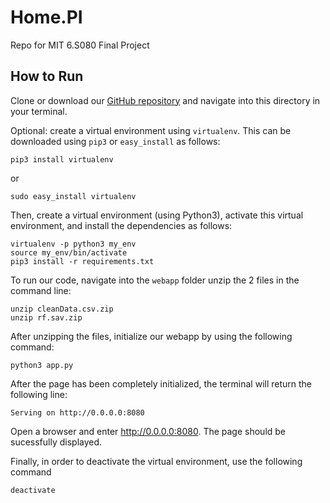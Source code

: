 # Home.PI
Repo for MIT 6.S080 Final Project

## How to Run
Clone or download our [GitHub repository](https://github.com/YimingXu1213/AirbnbPricing.git) and navigate into this directory in your terminal.

Optional: create a virtual environment using `virtualenv`. This can be downloaded using `pip3` or `easy_install` as follows:

```
pip3 install virtualenv
```

or

```
sudo easy_install virtualenv
```

Then, create a virtual environment (using Python3), activate this virtual environment, and install the dependencies as follows:

```
virtualenv -p python3 my_env
source my_env/bin/activate
pip3 install -r requirements.txt
```

To run our code, navigate into the `webapp` folder unzip the 2 files in the command line:

```
unzip cleanData.csv.zip
unzip rf.sav.zip
```
After unzipping the files, initialize our webapp by using the following command:
```
python3 app.py
```

After the page has been completely initialized, the terminal will return the following line:

```
Serving on http://0.0.0.0:8080
```

Open a browser and enter http://0.0.0.0:8080. The page should be sucessfully displayed.


Finally, in order to deactivate the virtual environment, use the following command

```
deactivate
```


